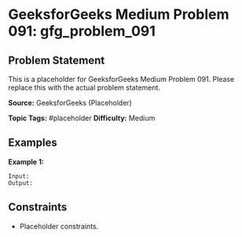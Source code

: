 # GeeksforGeeks Medium Problem 091: gfg_problem_091

## Problem Statement

This is a placeholder for GeeksforGeeks Medium Problem 091.
Please replace this with the actual problem statement.

**Source:** GeeksforGeeks (Placeholder)

**Topic Tags:** #placeholder
**Difficulty:** Medium

## Examples

**Example 1:**

```
Input:
Output:
```

## Constraints

- Placeholder constraints.
